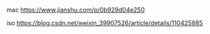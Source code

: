 mac
    https://www.jianshu.com/p/0b929d04e250

iso
    https://blog.csdn.net/weixin_39907526/article/details/110425885
    